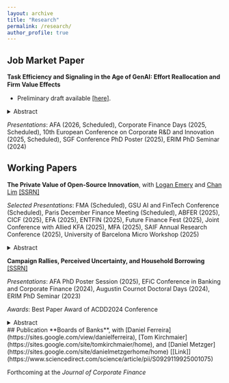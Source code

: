 ```yaml
---
layout: archive
title: "Research"
permalink: /research/
author_profile: true
---
```


## Job Market Paper

**Task Efficiency and Signaling in the Age of GenAI: Effort Reallocation and Firm Value Eﬀects** 
- Preliminary draft available [[here]](https://www.dropbox.com/scl/fi/jdczeanly5o32dzet6txz/aivalue.pdf?rlkey=9mam4o0i8xyvllxqaiosah82x&dl=0).

<details>
<summary> Abstract </summary>
In this paper, I study how Generative AI (GenAI) reshapes effort allocation and firm value by influencing the costs and signaling value of AI-assisted tasks. Using developer-level data from open-source projects linked to U.S. public firms and the launch of GitHub Copilot as a shock, I find that GenAI increases productivity in coding tasks but reduces the signaling value of such work for less-established developers. While senior developers benefit from increased efficiency in coding tasks, junior developers, whose contributions are less visible in an AI-assisted environment, create more-valuable projects as a more effective signal of ability. These changes in signaling incentives are reflected in selection of projects and languages, job mobility, promotion rates, and firm-level outcomes. Firms with more junior innovators exposed to AI see greater value creation from new projects, while non-innovative firms with senior teams capture efficiency gains. The findings shed new lights on the dual role of GenAI as both a productivity tool and a force reshaping labor market signaling.
</details>

*Presentations*: AFA (2026, Scheduled), Corporate Finance Days (2025, Scheduled), 10th European Conference on Corporate R&D and Innovation (2025, Scheduled), SGF Conference PhD Poster (2025), ERIM PhD Seminar (2024)

## Working Papers

**The Private Value of Open-Source Innovation**, with [Logan Emery](https://www.logan-emery.com/home) and [Chan Lim](https://www.chan-lim.com/) [[SSRN]](https://papers.ssrn.com/sol3/papers.cfm?abstract_id=5054880)

*Selected Presentations*:  FMA (Scheduled), GSU AI and FinTech Conference (Scheduled), Paris December Finance Meeting (Scheduled), ABFER (2025), CICF (2025), EFA (2025), ENTFIN (2025), Future Finance Fest (2025), Joint Conference with Allied KFA (2025), MFA (2025), SAIF Annual Research Conference (2025), University of Barcelona Micro Workshop (2025)

<details>
<summary> Abstract </summary>
We investigate open-source innovation by public firms and the private value it generates for these firms. Unlike patents, which grant inventors exclusive rights to their inventions, open-source innovations can be used by anyone. Nevertheless, using an extensive dataset of public-firm activity on GitHub, we find that open-source activity is widespread.  Firms with open-source projects represent 68% of the U.S. stock market across 86% of industries.  We estimate the value of all projects in our sample to be nearly 25 billion, with the average project generating \$832,000.  Firms facing less competition generate more value, suggesting they capture a larger portion of the total value of their innovation.  Open-source value significantly predicts firm growth, but it also stimulates patenting by other firms and does not result in creative destruction. These results contribute to our understanding of how innovation generates private value in the absence of excludability.
</details>

**Campaign Rallies, Perceived Uncertainty, and Household Borrowing** [[SSRN]](https://papers.ssrn.com/sol3/papers.cfm?abstract_id=4924594)

*Presentations*: AFA PhD Poster Session (2025), EFiC Conference in Banking and Corporate Finance (2024), Augustin Cournot Doctoral Days (2024), ERIM PhD Seminar (2023) 

*Awards*: Best Paper Award of ACDD2024 Conference

<details>
<summary> Abstract </summary>
This paper examines how political compaigns during the 2016 U.S. presidential election influences perceptions of economic uncertainty and subsequent household financial behaviors. Using a difference-in-differences approach, I show that Clinton's rallies reduced perceived economic uncertainty, particularly macro uncertainty. Moreover, areas hosting rallies showed an increase in P2P and mortgage loan applications after Clinton's visits, aligning with life-cycle models with precautionary motives. Effects are stronger in areas having higher initial level of economic uncertainty. In contrast, Trump's rallies did not significantly influence uncertainty perceptions or borrowing decisions. These findings shed light on a novel channel through which campaign information shapes real financial decisions, with effects contingent on the candidate involved.
</details>
## Publication
**Boards of Banks**, with [Daniel Ferreira](https://sites.google.com/view/danielferreira), [Tom Kirchmaier](https://sites.google.com/site/tomkirchmaier/home), and [Daniel Metzger](https://sites.google.com/site/danielmetzgerhome/home) [[Link]](https://www.sciencedirect.com/science/article/pii/S0929119925001075)

Forthcoming at the *Journal of Corporate Finance*

